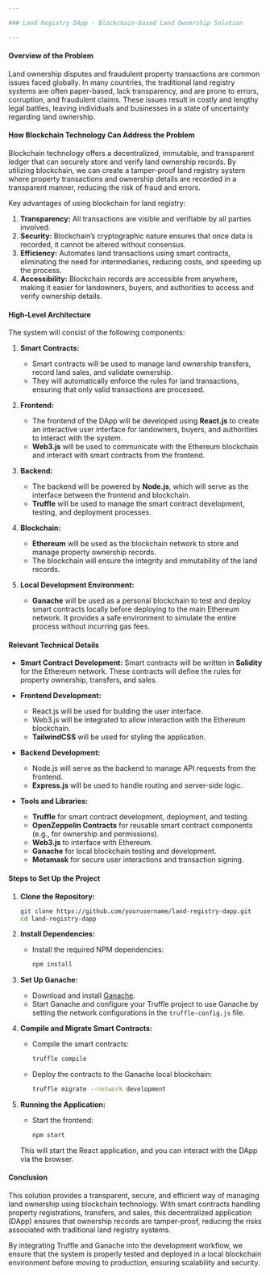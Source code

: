 ```yaml
---

### Land Registry DApp - Blockchain-based Land Ownership Solution

---
```


#### Overview of the Problem

Land ownership disputes and fraudulent property transactions are common issues faced globally. In many countries, the traditional land registry systems are often paper-based, lack transparency, and are prone to errors, corruption, and fraudulent claims. These issues result in costly and lengthy legal battles, leaving individuals and businesses in a state of uncertainty regarding land ownership.

#### How Blockchain Technology Can Address the Problem

Blockchain technology offers a decentralized, immutable, and transparent ledger that can securely store and verify land ownership records. By utilizing blockchain, we can create a tamper-proof land registry system where property transactions and ownership details are recorded in a transparent manner, reducing the risk of fraud and errors.

Key advantages of using blockchain for land registry:
1. **Transparency:** All transactions are visible and verifiable by all parties involved.
2. **Security:** Blockchain’s cryptographic nature ensures that once data is recorded, it cannot be altered without consensus.
3. **Efficiency:** Automates land transactions using smart contracts, eliminating the need for intermediaries, reducing costs, and speeding up the process.
4. **Accessibility:** Blockchain records are accessible from anywhere, making it easier for landowners, buyers, and authorities to access and verify ownership details.

#### High-Level Architecture

The system will consist of the following components:

1. **Smart Contracts:**
   - Smart contracts will be used to manage land ownership transfers, record land sales, and validate ownership.
   - They will automatically enforce the rules for land transactions, ensuring that only valid transactions are processed.

2. **Frontend:**
   - The frontend of the DApp will be developed using **React.js** to create an interactive user interface for landowners, buyers, and authorities to interact with the system.
   - **Web3.js** will be used to communicate with the Ethereum blockchain and interact with smart contracts from the frontend.

3. **Backend:**
   - The backend will be powered by **Node.js**, which will serve as the interface between the frontend and blockchain.
   - **Truffle** will be used to manage the smart contract development, testing, and deployment processes.

4. **Blockchain:**
   - **Ethereum** will be used as the blockchain network to store and manage property ownership records.
   - The blockchain will ensure the integrity and immutability of the land records.

5. **Local Development Environment:**
   - **Ganache** will be used as a personal blockchain to test and deploy smart contracts locally before deploying to the main Ethereum network. It provides a safe environment to simulate the entire process without incurring gas fees.

#### Relevant Technical Details

- **Smart Contract Development:** Smart contracts will be written in **Solidity** for the Ethereum network. These contracts will define the rules for property ownership, transfers, and sales.
  
- **Frontend Development:** 
  - React.js will be used for building the user interface.
  - Web3.js will be integrated to allow interaction with the Ethereum blockchain.
  - **TailwindCSS** will be used for styling the application.

- **Backend Development:** 
  - Node.js will serve as the backend to manage API requests from the frontend.
  - **Express.js** will be used to handle routing and server-side logic.
  
- **Tools and Libraries:**
  - **Truffle** for smart contract development, deployment, and testing.
  - **OpenZeppelin Contracts** for reusable smart contract components (e.g., for ownership and permissions).
  - **Web3.js** to interface with Ethereum.
  - **Ganache** for local blockchain testing and development.
  - **Metamask** for secure user interactions and transaction signing.

#### Steps to Set Up the Project

1. **Clone the Repository:**

   ```bash
   git clone https://github.com/yourusername/land-registry-dapp.git
   cd land-registry-dapp
   ```

2. **Install Dependencies:**

   - Install the required NPM dependencies:

     ```bash
     npm install
     ```

3. **Set Up Ganache:**

   - Download and install [Ganache](https://www.trufflesuite.com/ganache).
   - Start Ganache and configure your Truffle project to use Ganache by setting the network configurations in the `truffle-config.js` file.

4. **Compile and Migrate Smart Contracts:**

   - Compile the smart contracts:

     ```bash
     truffle compile
     ```

   - Deploy the contracts to the Ganache local blockchain:

     ```bash
     truffle migrate --network development
     ```

5. **Running the Application:**

   - Start the frontend:

     ```bash
     npm start
     ```

   This will start the React application, and you can interact with the DApp via the browser.

#### Conclusion

This solution provides a transparent, secure, and efficient way of managing land ownership using blockchain technology. With smart contracts handling property registrations, transfers, and sales, this decentralized application (DApp) ensures that ownership records are tamper-proof, reducing the risks associated with traditional land registry systems.

By integrating Truffle and Ganache into the development workflow, we ensure that the system is properly tested and deployed in a local blockchain environment before moving to production, ensuring scalability and security.
